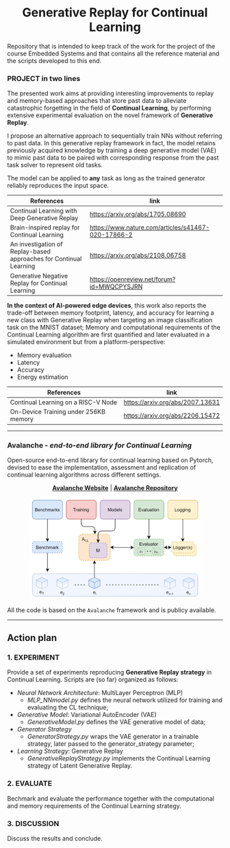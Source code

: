 <div align="center">
    
# Generative Replay for Continual Learning
</div>
Repository that is intended to keep track of the work for the project of the course Embedded Systems and that contains all the reference material and the scripts developed to this end.

### PROJECT in two lines
The presented work aims at providing interesting improvements to replay and memory-based approaches that store past data to alleviate catastrophic forgetting in the field of **Continual Learning**, by performing extensive experimental evaluation on the novel framework of **Generative Replay**. 

I propose an alternative approach to sequentially train NNs without referring to past data. In this generative replay framework in fact, the model retains previously acquired knowledge by training a deep generative model (VAE) to mimic past data to be paired with corresponding response from the past task solver to represent old tasks.

The model can be applied to **any** task as long as the trained generator reliably reproduces the input space.

References                                             | link         
-------------------------------------------------------|---------------------------------
Continual Learning with Deep Generative Replay              | https://arxiv.org/abs/1705.08690
Brain-inspired replay for Continual Learning                | https://www.nature.com/articles/s41467-020-17866-2
An investigation of Replay-based approaches for Continual Learning | https://arxiv.org/abs/2108.06758
Generative Negative Replay for Continual Learning           | https://openreview.net/forum?id=MWQCPYSJRN

**In the context of AI-powered edge devices**, this work also reports the trade-off between memory footprint, latency, and accuracy for learning a new class with Generative Replay when targeting an image classification task on the MNIST dataset; Memory and computational requirements of the Continual Learning algorithm are first quantified and later evaluated in a simulated environment but from a platform-perspective:
- Memory evaluation
- Latency
- Accuracy
- Energy estimation

References                                             | link         
-------------------------------------------------------|---------------------------------
Continual Learning on a RISC-V Node                    | https://arxiv.org/abs/2007.13631
On-Device Training under 256KB memory                  | https://arxiv.org/abs/2206.15472

***

### Avalanche - *end-to-end library for Continual Learning*
Open-source end-to-end library for continual learning based on Pytorch, devised to ease the implementation, assessment and replication of continual learning algorithms across different settings.

<div align="center">
  
**[Avalanche Website](https://avalanche.continualai.org)** | **[Avalanche Repository](https://github.com/ContinualAI/avalanche)**

<img src="avalanche_library.png" alt="drawing" style="width:400px;"/>
</div>

All the code is based on the `Avalanche` framework and is publicy available.
***

## Action plan

### 1. EXPERIMENT
Provide a set of experiments reproducing **Generative Replay strategy** in Continual Learning.
Scripts are (so far) organized as follows:
 - *Neural Network Architecture*: MultiLayer Perceptron (MLP)
   - *MLP_NNmodel.py* defines the neural network utilized for training and evaluating the CL technique; 
 - *Generative Model*: Variational AutoEncoder (VAE) 
   - *GenerativeModel.py* defines the VAE generative model of data;
 - *Generator Strategy*
   - *GeneratorStrategy.py* wraps the VAE generator in a trainable strategy, later passed to the generator_strategy parameter;
 - *Learning Strategy*: Generative Replay 
   - *GenerativeReplayStrategy.py* implements the Continual Learning strategy of Latent Generative Replay.
   
### 2. EVALUATE
Bechmark and evaluate the performance together with the computational and memory requirements of the Continual Learning strategy.

### 3. DISCUSSION
Discuss the results and conclude.
